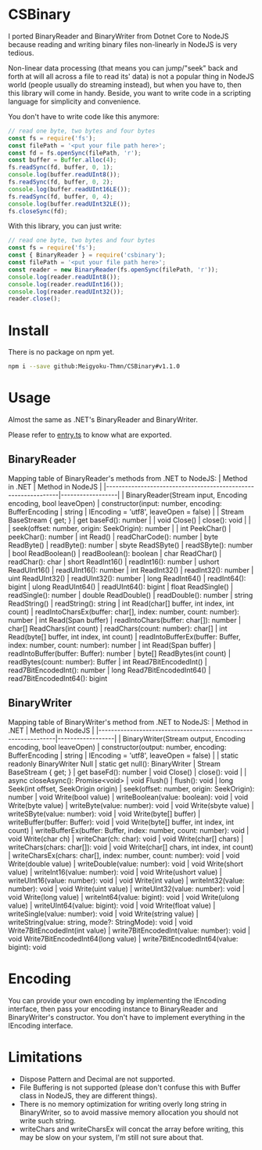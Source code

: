 # CSBinary
I ported BinaryReader and BinaryWriter from Dotnet Core to NodeJS because reading and writing binary files non-linearly in NodeJS is very tedious.

Non-linear data processing (that means you can jump/"seek" back and forth at will all across a file to read its' data) is not a popular thing in NodeJS world (people usually do streaming instead), but when you have to, then this library will come in handy. Beside, you want to write code in a scripting language for simplicity and convenience.

You don't have to write code like this anymore:
```js
// read one byte, two bytes and four bytes
const fs = require('fs');
const filePath = '<put your file path here>';
const fd = fs.openSync(filePath, 'r');
const buffer = Buffer.alloc(4);
fs.readSync(fd, buffer, 0, 1);
console.log(buffer.readUInt8());
fs.readSync(fd, buffer, 0, 2);
console.log(buffer.readUInt16LE());
fs.readSync(fd, buffer, 0, 4);
console.log(buffer.readUInt32LE());
fs.closeSync(fd);
```
With this library, you can just write:
```js
// read one byte, two bytes and four bytes
const fs = require('fs');
const { BinaryReader } = require('csbinary');
const filePath = '<put your file path here>';
const reader = new BinaryReader(fs.openSync(filePath, 'r'));
console.log(reader.readUInt8());
console.log(reader.readUInt16());
console.log(reader.readUInt32());
reader.close();
```
# Install
There is no package on npm yet.
```bash
npm i --save github:Meigyoku-Thmn/CSBinary#v1.1.0
```

# Usage
Almost the same as .NET's BinaryReader and BinaryWriter.<br>

Please refer to [entry.ts](entry.ts) to know what are exported.

## BinaryReader
Mapping table of BinaryReader's methods from .NET to NodeJS:
| Method in .NET                                                | Method in NodeJS |
|---------------------------------------------------------------|------------------|
| BinaryReader(Stream input, Encoding encoding, bool leaveOpen) | constructor(input: number, encoding: BufferEncoding \| string \| IEncoding = 'utf8', leaveOpen = false)               |
| Stream BaseStream { get; }                                    | get baseFd(): number |
| void Close()                                                  | close(): void |
|                                                               | seek(offset: number, origin: SeekOrigin): number |
| int PeekChar()                                                | peekChar(): number
| int Read()                                                    | readCharCode(): number
| byte ReadByte()                                               | readByte(): number
| sbyte ReadSByte()                                             | readSByte(): number
| bool ReadBoolean()                                            | readBoolean(): boolean
| char ReadChar()                                               | readChar(): char
| short ReadInt16()                                             | readInt16(): number
| ushort ReadUInt16()                                           | readUInt16(): number
| int ReadInt32()                                               | readInt32(): number
| uint ReadUInt32()                                             | readUInt32(): number
| long ReadInt64()                                              | readInt64(): bigint
| ulong ReadUInt64()                                            | readUInt64(): bigint
| float ReadSingle()                                            | readSingle(): number
| double ReadDouble()                                           | readDouble(): number
| string ReadString()                                           | readString(): string
| int Read(char[] buffer, int index, int count)                 | readIntoCharsEx(buffer: char[], index: number, count: number): number
| int Read(Span<char> buffer)                                   | readIntoChars(buffer: char[]): number
| char[] ReadChars(int count)                                   | readChars(count: number): char[]
| int Read(byte[] buffer, int index, int count)                 | readIntoBufferEx(buffer: Buffer, index: number, count: number): number
| int Read(Span<byte> buffer)                                   | readIntoBuffer(buffer: Buffer): number
| byte[] ReadBytes(int count)                                   | readBytes(count: number): Buffer
| int Read7BitEncodedInt()                                      | read7BitEncodedInt(): number
| long Read7BitEncodedInt64()                                   | read7BitEncodedInt64(): bigint

## BinaryWriter
Mapping table of BinaryWriter's method from .NET to NodeJS:
| Method in .NET                                                 | Method in NodeJS |
|----------------------------------------------------------------|------------------|
| BinaryWriter(Stream output, Encoding encoding, bool leaveOpen) | constructor(output: number, encoding: BufferEncoding \| string \| IEncoding = 'utf8', leaveOpen = false) |
| static readonly BinaryWriter Null                              | static get null(): BinaryWriter
| Stream BaseStream { get; }                                     | get baseFd(): number
| void Close()                                                   | close(): void
|                                                                | async closeAsync(): Promise\<void\>
| void Flush()                                                   | flush(): void
| long Seek(int offset, SeekOrigin origin)                       | seek(offset: number, origin: SeekOrigin): number
| void Write(bool value)                                         | writeBoolean(value: boolean): void
| void Write(byte value)                                         | writeByte(value: number): void
| void Write(sbyte value)                                        | writeSByte(value: number): void
| void Write(byte[] buffer)                                      | writeBuffer(buffer: Buffer): void
| void Write(byte[] buffer, int index, int count)                | writeBufferEx(buffer: Buffer, index: number, count: number): void
| void Write(char ch)                                            | writeChar(ch: char): void
| void Write(char[] chars)                                       | writeChars(chars: char[]): void
| void Write(char[] chars, int index, int count)                 | writeCharsEx(chars: char[], index: number, count: number): void
| void Write(double value)                                       | writeDouble(value: number): void
| void Write(short value)                                        | writeInt16(value: number): void
| void Write(ushort value)                                       | writeUInt16(value: number): void
| void Write(int value)                                          | writeInt32(value: number): void
| void Write(uint value)                                         | writeUInt32(value: number): void
| void Write(long value)                                         | writeInt64(value: bigint): void
| void Write(ulong value)                                        | writeUInt64(value: bigint): void
| void Write(float value)                                        | writeSingle(value: number): void
| void Write(string value)                                       | writeString(value: string, mode?: StringMode): void
| void Write7BitEncodedInt(int value)                            | write7BitEncodedInt(value: number): void
| void Write7BitEncodedInt64(long value)                         | write7BitEncodedInt64(value: bigint): void

# Encoding
You can provide your own encoding by implementing the IEncoding interface, then pass your encoding instance to BinaryReader and BinaryWriter's constructor. You don't have to implement everything in the IEncoding interface.

# Limitations
* Dispose Pattern and Decimal are not supported.<br>
* File Buffering is not supported (please don't confuse this with Buffer class in NodeJS, they are different things).
* There is no memory optimization for writing overly long string in BinaryWriter, so to avoid massive memory allocation you should not write such string.
* writeChars and writeCharsEx will concat the array before writing, this may be slow on your system, I'm still not sure about that.
